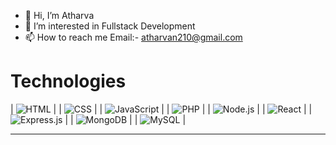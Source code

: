 - 👋 Hi, I’m Atharva
- 👀 I’m interested in Fullstack Development
- 📫 How to reach me Email:- atharvan210@gmail.com
# Technologies 


                     

 | ![HTML](https://img.shields.io/badge/HTML5-E34F26?style=for-the-badge&logo=html5&logoColor=white) |
 | ![CSS](https://img.shields.io/badge/CSS3-1572B6?style=for-the-badge&logo=css3&logoColor=white) |
 | ![JavaScript](https://img.shields.io/badge/JavaScript-F7DF1E?style=for-the-badge&logo=javascript&logoColor=black) |
         | ![PHP](https://img.shields.io/badge/PHP-777BB4?style=for-the-badge&logo=php&logoColor=white) |
 | ![Node.js](https://img.shields.io/badge/Node.js-339933?style=for-the-badge&logo=nodedotjs&logoColor=white) |
| ![React](https://img.shields.io/badge/React-61DAFB?style=for-the-badge&logo=react&logoColor=black) |
| ![Express.js](https://img.shields.io/badge/Express.js-000000?style=for-the-badge&logo=express&logoColor=white) |
| ![MongoDB](https://img.shields.io/badge/MongoDB-47A248?style=for-the-badge&logo=mongodb&logoColor=white) |
  | ![MySQL](https://img.shields.io/badge/MySQL-4479A1?style=for-the-badge&logo=mysql&logoColor=white) |

---


<!---
atharva3149/atharva3149 is a ✨ special ✨ repository because its `README.md` (this file) appears on your GitHub profile.
You can click the Preview link to take a look at your changes.
--->
